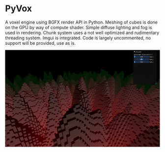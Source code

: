 # PyVox
A voxel engine using BGFX render API in Python. Meshing of cubes is done on the GPU by way of compute shader. Simple diffuse lighting and fog is used in rendering. Chunk system uses a not well optimized and rudimentary threading system. Imgui is integrated. Code is largely uncommented, no support will be provided, use as is.

![ScreenShot](Screenshot.png)

